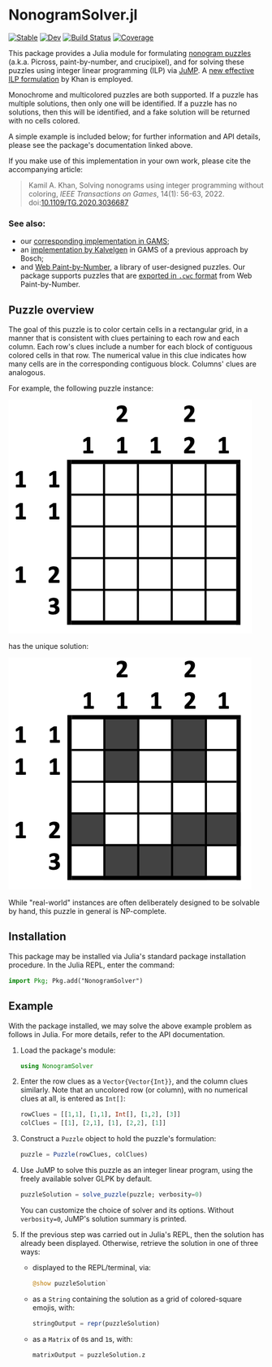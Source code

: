 # NonogramSolver.jl

[![Stable](https://img.shields.io/badge/docs-stable-blue.svg)](https://kamilkhanlab.github.io/NonogramSolver.jl/stable/)
[![Dev](https://img.shields.io/badge/docs-dev-blue.svg)](https://kamilkhanlab.github.io/NonogramSolver.jl/dev/)
[![Build
Status](https://github.com/kamilkhanlab/NonogramSolver.jl/actions/workflows/CI.yml/badge.svg?branch=main)](https://github.com/kamilkhanlab/NonogramSolver.jl/actions/workflows/CI.yml?query=branch%3Amain)
[![Coverage](https://codecov.io/gh/kamilkhanlab/NonogramSolver.jl/branch/main/graph/badge.svg)](https://codecov.io/gh/kamilkhanlab/NonogramSolver.jl)

This package provides a Julia module for formulating [nonogram
puzzles](https://en.wikipedia.org/wiki/Nonogram) (a.k.a. Picross,
paint-by-number, and crucipixel), and for solving these puzzles using
integer linear programming (ILP) via
[JuMP](https://jump.dev/JuMP.jl/stable/). A [new effective ILP
formulation](https://doi.org/10.1109/TG.2020.3036687) by Khan is
employed. 

Monochrome and multicolored puzzles are both supported. If a
puzzle has multiple solutions, then only one will be identified. If a
puzzle has no solutions, then this will be identified, and a fake solution will be returned with no cells colored.

A simple example is included below; for further information and API details, please see the package's documentation linked above.

If you make use of this implementation in your own work, please cite
the accompanying article:

> Kamil A. Khan, Solving nonograms using integer programming without
> coloring, *IEEE Transactions on Games*, 14(1): 56-63, 2022.
> doi:[10.1109/TG.2020.3036687](https://doi.org/10.1109/TG.2020.3036687)

### See also:

- our [corresponding implementation in GAMS](https://github.com/kamilkhanlab/nonogram-ilp);
- an [implementation by
  Kalvelgen](http://www.amsterdamoptimization.com/benchmarkmodels.html)
  in GAMS of a previous approach by Bosch;
- and [Web Paint-by-Number](https://webpbn.com), a library of user-designed
  puzzles. Our package supports puzzles that are [exported in `.cwc` format](https://webpbn.com/export.cgi) from Web Paint-by-Number.

## Puzzle overview

The goal of this puzzle is to color certain cells in a rectangular grid,
in a manner that is consistent with clues pertaining to each row and each column. Each
row's clues include a number for each block of contiguous colored
cells in that row. The numerical value in this clue indicates how many cells
are in the corresponding contiguous block. Columns' clues are analogous.

For example, the following puzzle instance:

![Puzzle prompt](docs/src/examplePrompt.png)

has the unique solution:

![Puzzle solution](docs/src/exampleSolution.png)

While "real-world" instances are often deliberately designed to be
solvable by hand, this puzzle in general is NP-complete.

## Installation

This package may be installed via Julia's standard package
installation procedure. In the Julia REPL, enter the command:

```julia
import Pkg; Pkg.add("NonogramSolver")
```

## Example

With the package installed, we may solve the above example problem as
follows in Julia. For more details, refer to the API documentation.

1. Load the package's module:

   ```julia
   using NonogramSolver
   ```

2. Enter the row clues as a `Vector{Vector{Int}}`, and the column
   clues similarly. Note that an uncolored row (or column), with no
   numerical clues at all, is entered as `Int[]`:
   
   ```julia
   rowClues = [[1,1], [1,1], Int[], [1,2], [3]]
   colClues = [[1], [2,1], [1], [2,2], [1]]
   ```

3. Construct a `Puzzle` object to hold the puzzle's formulation:

	```julia
	puzzle = Puzzle(rowClues, colClues)
	```

4. Use JuMP to solve this puzzle as an integer linear program, using
   the freely available solver GLPK by default.
   
   ```julia
   puzzleSolution = solve_puzzle(puzzle; verbosity=0)
   ```
   
   You can customize the
   choice of solver and its options. Without `verbosity=0`, JuMP's
   solution summary is printed.

5. If the previous step was carried out in Julia's REPL, then the
   solution has already been displayed. Otherwise, retrieve the
   solution in one of three ways:
   
   - displayed to the REPL/terminal, via: 

	 ```julia
	 @show puzzleSolution`
	 ```
		
   - as a `String` containing the solution as a grid of colored-square
     emojis, with:
	 
	 ```julia
	 stringOutput = repr(puzzleSolution)
	 ```
 
   - as a `Matrix` of `0`s and `1`s, with:
   
     ```julia
	 matrixOutput = puzzleSolution.z
	 ```
